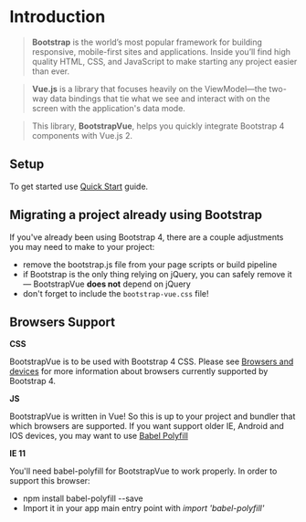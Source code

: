 # Introduction

> **Bootstrap** is the world’s most popular framework for building responsive, mobile-first sites and applications. Inside you’ll find high quality HTML, CSS, and JavaScript to make starting any project easier than ever. 

>**Vue.js** is a library that focuses heavily on the ViewModel—the two-way data bindings that tie what we see and interact with on the screen with the application's data mode. 

>This library, **BootstrapVue**, helps you quickly integrate Bootstrap 4 components with Vue.js 2.

## Setup
To get started use [Quick Start](/docs/setup) guide.
 

## Migrating a project already using Bootstrap
If you've already been using Bootstrap 4, there are a couple adjustments you may need to make to your project:
 
- remove the bootstrap.js file from your page scripts or build pipeline
- if Bootstrap is the only thing relying on jQuery, you can safely remove it — BootstrapVue **does not** depend on jQuery
- don't forget to include the `bootstrap-vue.css` file!

## Browsers Support

**CSS**

BootstrapVue is to be used with Bootstrap 4 CSS.
Please see [Browsers and devices](https://v4-alpha.getbootstrap.com/getting-started/browsers-devices)
for more information about browsers currently supported by Bootstrap 4. 

**JS**

BootstrapVue is written in Vue! So this is up to your project and bundler that which browsers are supported.
If you want support older IE, Android and IOS devices, you may want to use
[Babel Polyfill](https://babeljs.io/docs/usage/polyfill)

**IE 11**

You'll need babel-polyfill for BootstrapVue to work properly. In order to support this browser: 
- npm install babel-polyfill --save
- Import it in your app main entry point with _import 'babel-polyfill'_
